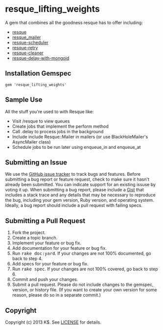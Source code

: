 resque_lifting_weights
====================
A gem that combines all the goodness resque has to offer including:

  * [resque](https://github.com/defunkt/resque)
  * [resque_mailer](https://github.com/zapnap/resque_mailer)
  * [resque-scheduler](https://github.com/bvandenbos/resque-scheduler)
  * [resque-retry](https://github.com/lantins/resque-retry)
  * [resque-cleaner](https://github.com/ono/resque-cleaner)
  * [resque-delay-with-mongoid](https://github.com/kdmny/resque-delay-with-mongoid)


Installation Gemspec
------------
	gem 'resque_lifting_weights'
	

Sample Use
------------------
All the stuff you're used to with Resque like:

* Visit /resque to view queues
* Create jobs that implement the perform method
* Call .delay to process jobs in the background
* Include include Resque::Mailer in mailers (or use BlackHoleMailer's AsyncMailer class)
* Schedule jobs to be run later using enqueue_in and enqueue_at

Submitting an Issue
-------------------
We use the [GitHub issue tracker](http://github.com/kdmny/resque_lifting_weights/issues) to track bugs and
features. Before submitting a bug report or feature request, check to make sure it hasn't already
been submitted. You can indicate support for an existing issuse by voting it up. When submitting a
bug report, please include a [Gist](http://gist.github.com/) that includes a stack trace and any
details that may be necessary to reproduce the bug, including your gem version, Ruby version, and
operating system. Ideally, a bug report should include a pull request with failing specs.


Submitting a Pull Request
-------------------------
1. Fork the project.
2. Create a topic branch.
3. Implement your feature or bug fix.
4. Add documentation for your feature or bug fix.
5. Run <tt>rake doc:yard</tt>. If your changes are not 100% documented, go back to step 4.
6. Add specs for your feature or bug fix.
7. Run <tt>rake spec</tt>. If your changes are not 100% covered, go back to step 6.
8. Commit and push your changes.
9. Submit a pull request. Please do not include changes to the gemspec, version, or history file. (If you want to create your own version for some reason, please do so in a separate commit.)


Copyright
---------
Copyright (c) 2013 K$.
See [LICENSE](https://github.com/kdmny/resque_lifting_weights/blob/master/LICENSE.md) for details.
